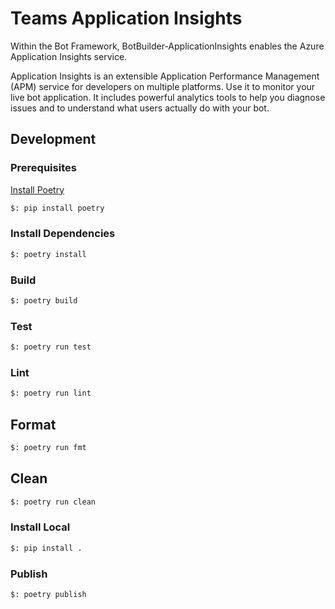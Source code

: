 # Teams Application Insights

Within the Bot Framework, BotBuilder-ApplicationInsights enables the Azure Application Insights service.

Application Insights is an extensible Application Performance Management (APM) service for developers on multiple platforms. Use it to monitor your live bot application. It includes powerful analytics tools to help you diagnose issues and to understand what users actually do with your bot.

## Development

### Prerequisites

[Install Poetry](https://python-poetry.org/docs/)

```bash
$: pip install poetry
```

### Install Dependencies

```bash
$: poetry install
```

### Build

```bash
$: poetry build
```

### Test

```bash
$: poetry run test
```

### Lint

```bash
$: poetry run lint
```

## Format

```bash
$: poetry run fmt
```

## Clean

```bash
$: poetry run clean
```

### Install Local

```bash
$: pip install .
```

### Publish

```bash
$: poetry publish
```